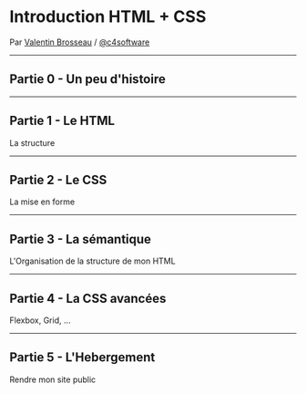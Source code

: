 # Introduction HTML + CSS

Par [Valentin Brosseau](https://github.com/c4software) / [@c4software](http://twitter.com/c4software)

---

## Partie 0 - Un peu d'histoire

---

## Partie 1 - Le HTML

La structure

---

## Partie 2 - Le CSS

La mise en forme

---

## Partie 3 - La sémantique

L'Organisation de la structure de mon HTML

---

## Partie 4 - La CSS avancées

Flexbox, Grid, …

---

## Partie 5 - L'Hebergement

Rendre mon site public
